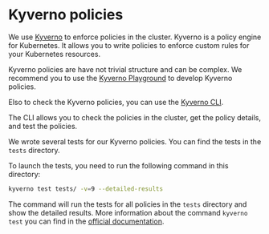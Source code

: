 Kyverno policies
=

We use [Kyverno](https://kyverno.io/) to enforce policies in the cluster.
Kyverno is a policy engine for Kubernetes.
It allows you to write policies to enforce custom rules for your Kubernetes resources.

Kyverno policies are have not trivial structure and can be complex.
We recommend you to use the [Kyverno Playground](https://playground.kyverno.io/#/) to develop Kyverno policies.

Elso to check the Kyverno policies, you can use the [Kyverno CLI](https://kyverno.io/docs/kyverno-cli/).

The CLI allows you to check the policies in the cluster, get the policy details, and test the policies.

We wrote several tests for our Kyverno policies. You can find the tests in the `tests` directory.

To launch the tests, you need to run the following command in this directory:

```bash
kyverno test tests/ -v=9 --detailed-results
```

The command will run the tests for all policies in the `tests` directory and show the detailed results.
More information about the command `kyverno test` you can find in
the [official documentation](https://kyverno.io/docs/kyverno-cli/usage/test/).
